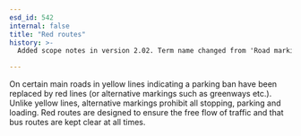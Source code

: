 ```yaml
---
esd_id: 542
internal: false
title: "Red routes"
history: >-
  Added scope notes in version 2.02. Term name changed from 'Road markings and signage - red routes' to 'Roads - markings and signage - red routes' in version 3.00.  Scope notes updated in version 3.01 to include alternative markings for Scotland. Name changed to 'Red routes' in version 4.00.

---
```


On certain main roads in yellow lines indicating a parking ban have been replaced by red lines (or alternative markings such as greenways etc.). Unlike yellow lines, alternative markings prohibit all stopping, parking and loading.  Red routes are designed to ensure the free flow of traffic and that bus routes are kept clear at all times.


